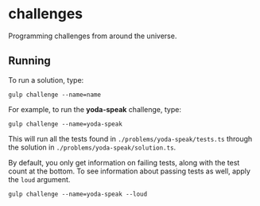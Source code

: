 # challenges
Programming challenges from around the universe.

## Running
To run a solution, type:
```
gulp challenge --name=name
```

For example, to run the **yoda-speak** challenge, type:
```
gulp challenge --name=yoda-speak
```

This will run all the tests found in `./problems/yoda-speak/tests.ts` through the solution in `./problems/yoda-speak/solution.ts`.

By default, you only get information on failing tests, along with the test count at the bottom. To see information about passing tests as well, apply the `loud` argument.

```
gulp challenge --name=yoda-speak --loud
```
